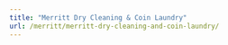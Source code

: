 ```yaml
---
title: "Merritt Dry Cleaning & Coin Laundry"
url: /merritt/merritt-dry-cleaning-and-coin-laundry/
---
```

